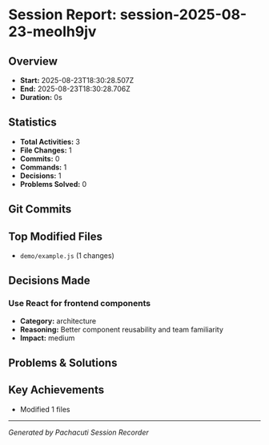 # Session Report: session-2025-08-23-meolh9jv

## Overview
- **Start:** 2025-08-23T18:30:28.507Z
- **End:** 2025-08-23T18:30:28.706Z
- **Duration:** 0s

## Statistics
- **Total Activities:** 3
- **File Changes:** 1
- **Commits:** 0
- **Commands:** 1
- **Decisions:** 1
- **Problems Solved:** 0

## Git Commits


## Top Modified Files
- `demo/example.js` (1 changes)

## Decisions Made

### Use React for frontend components
- **Category:** architecture
- **Reasoning:** Better component reusability and team familiarity
- **Impact:** medium


## Problems & Solutions


## Key Achievements
- Modified 1 files

---
*Generated by Pachacuti Session Recorder*